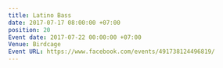 ```yaml
---
title: Latino Bass
date: 2017-07-17 08:00:00 +07:00
position: 20
Event date: 2017-07-22 00:00:00 +07:00
Venue: Birdcage
Event URL: https://www.facebook.com/events/491738124496819/
---
```


